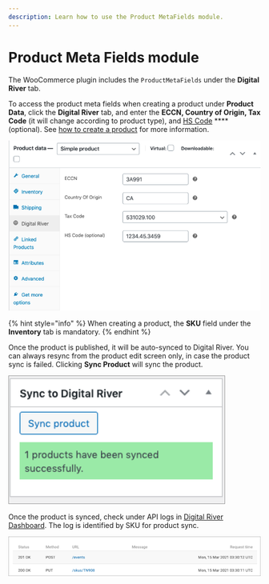 ```yaml
---
description: Learn how to use the Product MetaFields module.
---
```


# Product Meta Fields module

The WooCommerce plugin includes the `ProductMetaFields` under the **Digital River** tab.

To access the product meta fields when creating a product under **Product Data**, click the **Digital River** tab, and enter the **ECCN, Country of Origin, Tax Code** (it will change according to product type), and [HS Code](https://www.trade.gov/harmonized-system-hs-codes) **** (optional). See [how to create a product](https://docs.woocommerce.com/document/managing-products/#section-6?) for more information.

![](<../../.gitbook/assets/Product-Meta-Fields-Digital-River-Tab (2).png>)

{% hint style="info" %}
When creating a product, the **SKU** field under the **Inventory** tab is mandatory.
{% endhint %}

Once the product is published, it will be auto-synced to Digital River. You can always resync from the product edit screen only, in case the product sync is failed. Clicking **Sync Product** will sync the product.

![](<../../.gitbook/assets/Sync-to-Digital-River (1).png>)

Once the product is synced, check under API logs in [Digital River Dashboard](https://dashboard.digitalriver.com/login). The log is identified by SKU for product sync. \
&#x20;&#x20;

![](<../../.gitbook/assets/Synced=Product-in-Digital-River-Dashboard (1).png>)
